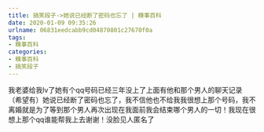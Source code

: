 ```yaml
---
title: 搞笑段子->她说已经断了密码也忘了 | 糗事百科
date: 2020-01-09 09:35:26
urlname: 06831eedcabb9cd04870801c27670f0a
tags: 
- 糗事百科
categories:
- 糗事百科
- 搞笑段子
---
```

我老婆给我lv了她有个qq号码已经三年没上了上面有他和那个男人的聊天记录（希望有）她说已经断了密码也忘了，我不信他也不给我我很想上那个号码，我不离婚就是为了等到那个男人再次出现在我面前我会结束哪个男人的一切！我现在很想上那个qq谁能帮我上去谢谢！没脸见人匿名了


